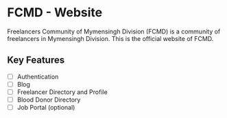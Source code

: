 # FCMD - Website

Freelancers Community of Mymensingh Division (FCMD) is a community of freelancers in Mymensingh Division.
This is the official website of FCMD.

## Key Features

-   [ ] Authentication
-   [ ] Blog
-   [ ] Freelancer Directory and Profile
-   [ ] Blood Donor Directory
-   [ ] Job Portal (optional)
